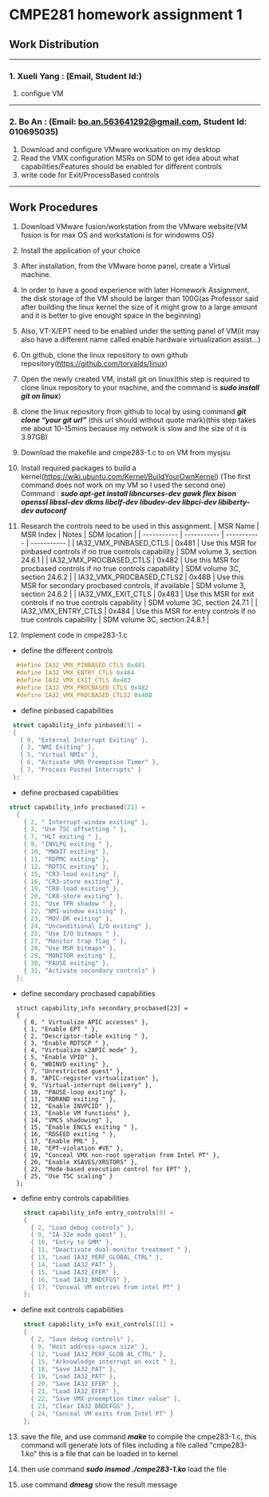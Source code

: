 # CMPE281 homework assignment 1

  ## Work Distribution
---
### 1. Xueli Yang : (Email, Student Id:)

1. configue VM 
---
### 2. Bo An : (Email: bo.an.563641292@gmail.com, Student Id: 010695035)

1. Download and configure VMware worksation on my desktop 
2. Read the VMX configuration MSRs on SDM to get idea about what capabilities/Features should be enabled for different controls
3. write code for Exit/ProcessBased controls

---

## Work Procedures

1. Download VMware fusion/workstation from the VMware website(VM fusion is for max OS and workstationi is for windowms OS)

2. Install the application of your choice

3. After installation, from the VMware home panel, create a Virtual machine.

4. In order to have a good experience with later Homework Assignment, the disk storage of the VM should be larger than 100G(as Professor said after building the linux kernel the size of it might grow to a large amount and it is better to give enought space in the beginning)
 
5. Also, VT-X/EPT need to be enabled under the setting panel of VM(it may also have a different name called enable hardware virtualization assist...)

6. On github, clone the linux repository to own github repository(https://github.com/torvalds/linux)
 
7. Open the newly created VM, install git on linux(this step is required to clone linux repository to your machine, and the command is ***sudo install git on linux***)

8. clone the linux repository from github to local by using command ***git clone “your git url”*** (this url should without quote mark)(this step takes me about 10-15mins because my network is slow and the size of it is 3.97GB)

9. Download the makefile and cmpe283-1.c to on VM from mysjsu 

10. Install required packages to build a kernel(https://wiki.ubuntu.com/Kernel/BuildYourOwnKernel) (The first command does not work on my VM so I used the second one)
Command : ***sudo apt-get install libncurses-dev gawk flex bison openssl libssl-dev dkms libelf-dev libudev-dev libpci-dev libiberty-dev autoconf***

11. Research the controls need to be used in this assignment.
    | MSR Name  | MSR Index  | Notes | SDM location |
    | ----------- | ----------- | ----------- | ----------- |
    | IA32_VMX_PINBASED_CTLS  | 0x481  | Use this MSR for pinbased controls if no true controls capability  | SDM volume 3, section 24.6.1 |
    | IA32_VMX_PROCBASED_CTLS  | 0x482  | Use this MSR for procbased controls if no true controls capability  | SDM volume 3C, section 24.6.2 |
    | IA32_VMX_PROCBASED_CTLS2  | 0x48B  | Use this MSR for secondary procbased controls, if available  | SDM volume 3, section 24.6.2 |
    | IA32_VMX_EXIT_CTLS  | 0x483  | Use this MSR for exit controls if no true controls capability  | SDM volume 3C, section 24.7.1 |
    | IA32_VMX_ENTRY_CTLS  | 0x484  | Use this MSR for entry controls if no true controls capability  | SDM volume 3C, section 24.8.1 |
12. Implement code in cmpe283-1.c
  - define the different controls
  ``` C language
    #define IA32_VMX_PINBASED_CTLS 0x481
    #define IA32_VMX_ENTRY_CTLS 0x484
    #define IA32_VMX_EXIT_CTLS 0x483
    #define IA32_VMX_PROCBASED_CTLS 0x482
    #define IA32_VMX_PROCBASED_CTLS2 0x48B
  ```
  - define pinbased capabilities
   ``` C language
    struct capability_info pinbased[5] =
    {
      { 0, "External Interrupt Exiting" },
      { 3, "NMI Exiting" },
      { 5, "Virtual NMIs" },
      { 6, "Activate VMX Preemption Timer" },
      { 7, "Process Posted Interrupts" }
    };
  ```
  - define procbased capabilities
  ```C
  struct capability_info procbased[21] =
    {
      { 2, " Interrupt-window exiting" },
      { 3, "Use TSC offsetting " },
      { 7, "HLT exiting " },
      { 9, "INVLPG exiting " },
      { 10, "MWAIT exiting" },
      { 11, "RDPMC exiting" },
      { 12, "RDTSC exiting" },
      { 15, "CR3-load exiting" },
      { 16, "CR3-store exiting" },
      { 19, "CR8-load exiting" },
      { 20, "CR8-store exiting" },
      { 21, "Use TPR shadow " },
      { 22, "NMI-window exiting" },
      { 23, "MOV-DR exiting" },
      { 24, "Unconditional I/O exiting" },
      { 25, "Use I/O bitmaps " },
      { 27, "Monitor trap flag " },
      { 28, "Use MSR bitmaps" },
      { 29, "MONITOR exiting" },
      { 30, "PAUSE exiting" },
      { 31, "Activate secondary controls" }
    }; 
```
  - define secondary procbased capabilities
```
  struct capability_info secondary_procbased[23] =
  {
    { 0, " Virtualize APIC accesses" },
    { 1, "Enable EPT " },
    { 2, "Descriptor-table exiting " },
    { 3, "Enable RDTSCP " },
    { 4, "Virtualize x2APIC mode" },
    { 5, "Enable VPID" },
    { 6, "WBINVD exiting" },
    { 7, "Unrestricted guest" },
    { 8, "APIC-register virtualization" },
    { 9, "Virtual-interrupt delivery" },
    { 10, "PAUSE-loop exiting" },
    { 11, "RDRAND exiting " },
    { 12, "Enable INVPCID" },
    { 13, "Enable VM functions" },
    { 14, "VMCS shadowing" },
    { 15, "Enable ENCLS exiting " },
    { 16, "RDSEED exiting " },
    { 17, "Enable PML" },
    { 18, "EPT-violation #VE" },
    { 19, "Conceal VMX non-root operation from Intel PT" },
    { 20, "Enable XSAVES/XRSTORS" },
    { 22, "Mode-based execution control for EPT" },
    { 25, "Use TSC scaling" }
  }; 
```
 - define entry controls capabilities
```C
    struct capability_info entry_controls[9] =
    {
      { 2, "Load debug controls" },
      { 9, "IA-32e mode guest" },
      { 10, "Entry to SMM" },
      { 11, "Deactivate dual-monitor treatment " },
      { 13, "Load IA32_PERF_GLOBAL_CTRL" },
      { 14, "Load IA32_PAT" },
      { 15, "Load IA32_EFER" },
      { 16, "Load IA32_BNDCFGS" },
      { 17, "Conceal VM entries from intel PT" }
    };
```
- define exit controls capabilities

```c
    struct capability_info exit_controls[11] =
    {
      { 2, "Save debug controls" },
      { 9, "Host address-space size" },
      { 12, "Load IA32_PERF_GLOB AL_CTRL" },
      { 15, "Acknowledge interrupt on exit " },
      { 18, "Save IA32_PAT" },
      { 19, "Load IA32_PAT" },
      { 20, "Save IA32_EFER" },
      { 21, "Load IA32_EFER" },
      { 22, "Save VMX-preemption timer value" },
      { 23, "Clear IA32_BNDCFGS" },
      { 24, "Conceal VM exits from Intel PT" }
    };

```
13. save the file, and use command ***make*** to compile the cmpe283-1.c, this command will generate lots of files including a file called "cmpe283-1.ko" this is a file that can be loaded in to kernel

14. then use command ***sudo insmod ./cmpe283-1.ko*** load the file
15. use command ***dmesg*** show the result message
